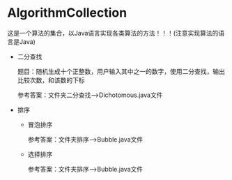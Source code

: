# AlgorithmCollection
 这是一个算法的集合，以Java语言实现各类算法的方法！！！(注意实现算法的语言是Java)

* 二分查找

  题目：随机生成十个正整数，用户输入其中之一的数字，使用二分查找，输出比较次数，和该数的下标
  
  参考答案：文件夹二分查找-->Dichotomous.java文件
  
* 排序

  * 冒泡排序

    参考答案：文件夹排序-->Bubble.java文件

  * 选择排序

    参考答案：文件夹排序-->Bubble.java文件